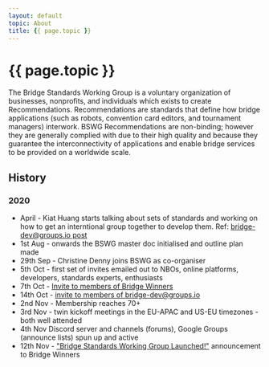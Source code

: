 ```yaml
---
layout: default
topic: About
title: {{ page.topic }}
---
```


# {{ page.topic }}

The Bridge Standards Working Group is a voluntary organization of businesses, nonprofits, and individuals which exists to create Recommendations. Recommendations are standards that define how bridge applications (such as robots, convention card editors, and tournament managers) interwork. BSWG Recommendations are non-binding; however they are generally complied with due to their high quality and because they guarantee the interconnectivity of applications and enable bridge services to be provided on a worldwide scale.

## History ##
### 2020 ###
* April - Kiat Huang starts talking about sets of standards and working on how to get an interntional group together to develop them. Ref: [bridge-dev@groups.io post](https://groups.io/g/bridge-dev/topic/getting_all_bridge_data/72930121)
* 1st Aug - onwards the BSWG master doc initialised and outline plan made
* 29th Sep - Christine Denny joins BSWG as co-organiser
* 5th Oct - first set of invites emailed out to NBOs, online platforms, developers, standards experts, enthusiasts
* 7th Oct - [Invite to members of Bridge Winners](http://bridgewinners.com/article/view/bridge-standards-working-group)
* 14th Oct - [invite to members of bridge-dev@groups.io](https://groups.io/g/bridge-dev/topic/invitation_to_join_the_bridge/77491700)
* 2nd Nov - Membership reaches 70+
* 3rd Nov - twin kickoff meetings in the EU-APAC and US-EU timezones - both well attended
* 4th Nov Discord server and channels (forums), Google Groups (announce lists) spun up and active
* 12th Nov - ["Bridge Standards Working Group Launched!"](http://bridgewinners.com/article/view/bridge-standards-working-group-launched-2-9tmvoznv1t/) announcement to Bridge Winners

